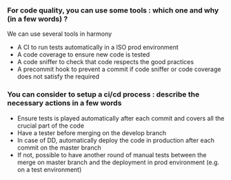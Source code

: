 ### For code quality, you can use some tools : which one and why (in a few words) ?

We can use several tools in harmony
- A CI to run tests automatically in a ISO prod environment
- A code coverage to ensure new code is tested
- A code sniffer to check that code respects the good practices
- A precommit hook to prevent a commit if code sniffer or code coverage does not satisfy the required

### You can consider to setup a ci/cd process : describe the necessary actions in a few words

- Ensure tests is played automatically after each commit and covers all the crucial part of the code
- Have a tester before merging on the develop branch
- In case of DD, automatically deploy the code in production after each commit on the master branch
- If not, possible to have another round of manual tests between the merge on master branch and the deployment in prod environment (e.g. on a test environment)
